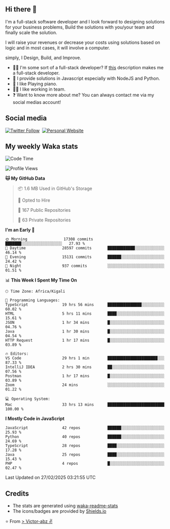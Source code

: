 ## Hi there 👋
I'm a full-stack software developer and I look forward to designing solutions for your business problems, Build the solutions with you/your team and finally scale the solution.

I will raise your revenues or decrease your costs using solutions based on logic and in most cases, it will involve a computer.

simply, I Design, Build, and Improve.

- 👨‍💻 I'm some sort of a full-stack developer? If [this](https://www.w3schools.com/whatis/whatis_fullstack.asp) description makes me a full-stack developer.
- 🌱 I provide solutions in Javascript especially with NodeJS and Python. 
- 🎹 I like Playing piano.
- 👯‍♀️ I like working in team.
- ❓ Want to know more about me? You can always contact me via my social medias account!

## Social media
[![Twitter Follow](https://img.shields.io/twitter/follow/vicky_abz?color=%231DA1F2&label=Twitter&style=for-the-badge&logo=twitter&logoColor=ffffff)](https://twitter.com/vicky_abz)
‎‎ [![Personal Website](https://img.shields.io/static/v1?label=visit&message=victor-abz.com&color=%235F021F&style=for-the-badge)](https://victor-abz.com/)

## My weekly Waka stats
<!--START_SECTION:waka-->
![Code Time](http://img.shields.io/badge/Code%20Time-1%2C185%20hrs%2041%20mins-blue)

![Profile Views](http://img.shields.io/badge/Profile%20Views-0-blue)

**🐱 My GitHub Data** 

> 📦 1.6 MB Used in GitHub's Storage 
 > 
> 💼 Opted to Hire
 > 
> 📜 167 Public Repositories 
 > 
> 🔑 63 Private Repositories 
 > 
**I'm an Early 🐤** 

```text
🌞 Morning                17308 commits       ███████░░░░░░░░░░░░░░░░░░   27.93 % 
🌆 Daytime                28597 commits       ████████████░░░░░░░░░░░░░   46.14 % 
🌃 Evening                15131 commits       ██████░░░░░░░░░░░░░░░░░░░   24.42 % 
🌙 Night                  937 commits         ░░░░░░░░░░░░░░░░░░░░░░░░░   01.51 % 
```


📊 **This Week I Spent My Time On** 

```text
🕑︎ Time Zone: Africa/Kigali

💬 Programming Languages: 
TypeScript               19 hrs 56 mins      ███████████████░░░░░░░░░░   60.02 % 
HTML                     5 hrs 11 mins       ████░░░░░░░░░░░░░░░░░░░░░   15.61 % 
JSON                     1 hr 34 mins        █░░░░░░░░░░░░░░░░░░░░░░░░   04.76 % 
Java                     1 hr 30 mins        █░░░░░░░░░░░░░░░░░░░░░░░░   04.54 % 
HTTP Request             1 hr 17 mins        █░░░░░░░░░░░░░░░░░░░░░░░░   03.89 % 

🔥 Editors: 
VS Code                  29 hrs 1 min        ██████████████████████░░░   87.33 % 
IntelliJ IDEA            2 hrs 30 mins       ██░░░░░░░░░░░░░░░░░░░░░░░   07.56 % 
Postman                  1 hr 17 mins        █░░░░░░░░░░░░░░░░░░░░░░░░   03.89 % 
Zoom                     24 mins             ░░░░░░░░░░░░░░░░░░░░░░░░░   01.22 % 

💻 Operating System: 
Mac                      33 hrs 13 mins      █████████████████████████   100.00 % 
```

**I Mostly Code in JavaScript** 

```text
JavaScript               42 repos            ██████░░░░░░░░░░░░░░░░░░░   25.93 % 
Python                   40 repos            ██████░░░░░░░░░░░░░░░░░░░   24.69 % 
TypeScript               28 repos            ████░░░░░░░░░░░░░░░░░░░░░   17.28 % 
Java                     25 repos            ████░░░░░░░░░░░░░░░░░░░░░   15.43 % 
PHP                      4 repos             █░░░░░░░░░░░░░░░░░░░░░░░░   02.47 % 
```




 Last Updated on 27/02/2025 03:21:55 UTC
<!--END_SECTION:waka-->

## Credits
- The stats are generated using [waka-readme-stats](https://github.com/anmol098/waka-readme-stats)
- The icons/badges are provided by [Shields.io](https://shields.io/)

⭐️ From [> Victor-abz ✌](https://victor-abz.com/)
